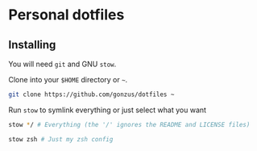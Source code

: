 # Personal dotfiles

## Installing

You will need `git` and GNU `stow`.

Clone into your `$HOME` directory or `~`.

```bash
git clone https://github.com/gonzus/dotfiles ~
```

Run `stow` to symlink everything or just select what you want

```bash
stow */ # Everything (the '/' ignores the README and LICENSE files)
```

```bash
stow zsh # Just my zsh config
